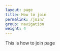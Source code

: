 ```yaml
---
layout: page
title: How to join
permalink: /join/
group: navigation
weight: 4
---
```


This is how to join page
